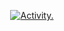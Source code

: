<p align="center">
  <a href="https://github.com/ashutosh00710/github-readme-activity-graph">
    <img src="https://github-readme-activity-graph.vercel.app/graph?username=Ebonfly&bg_color=1e1e2e&color=cdd6f4&title_color=cba6f7&line=cba6f7&point=cba6f7&hide_border=true" alt="Activity."/>
  </a>
</p>

